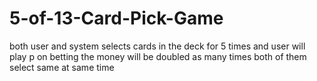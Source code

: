 # 5-of-13-Card-Pick-Game

both user and system selects cards in the deck for 5 times and user will play p on betting the money will be doubled as many times both of them select same at same time
